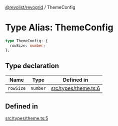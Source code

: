 [@revolist/revogrid](README.md) / ThemeConfig

# Type Alias: ThemeConfig

```ts
type ThemeConfig: {
  rowSize: number;
};
```

## Type declaration

| Name | Type | Defined in |
| ------ | ------ | ------ |
| `rowSize` | `number` | [src/types/theme.ts:6](https://github.com/revolist/revogrid/blob/33fdf87718e4421a1302a23338379f45f99055c0/src/types/theme.ts#L6) |

## Defined in

[src/types/theme.ts:5](https://github.com/revolist/revogrid/blob/33fdf87718e4421a1302a23338379f45f99055c0/src/types/theme.ts#L5)
